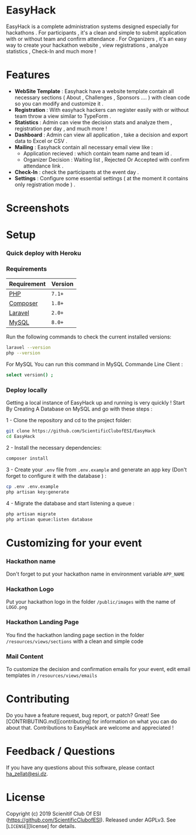 # EasyHack
EasyHack is a complete administration systems designed especially for hackathons .
For participants , it's a clean and simple to submit application with or without team and confirm attendance .
For Organizers , it's an easy way to create your hackathon website , view registrations , analyze statistics , Check-In and much more ! 

# Features 
- **WebSite Template** : Easyhack have a website template contain all necessary sections ( About , Challenges , Sponsors .... ) with clean code so you can modify and customize it . 
- **Registration** : With easyhack hackers can register easily with or without team throw a view similar to TypeForm .
- **Statistics** : Admin can view the decision stats and analyze them , registration per day , and much more ! 
- **Dashboard** : Admin can view all application , take a decision and export data to Excel or CSV .
- **Mailing** : Easyhack contain all necessary email view like : 
    - Application recieved : which contain team name and team id .
    - Organizer Decision : Waiting list , Rejected Or Accepted with confirm attendance link .
- **Check-In** : check the participants at the event day . 
- **Settings** : Configure some essential settings ( at the moment it contains only registration mode ) . 

# Screenshots 

# Setup 

### Quick deploy with Heroku 

### Requirements 
| Requirement                                 | Version |
| ------------------------------------------- | ------- |
| [PHP](https://www.php.net)                | `7.1+`  |
| [Composer](https://getcomposer.org) | `1.8+`  |
| [Laravel](https://laravel.com) | `2.0+`  |
| [MySQL](https://www.mysql.com) | `8.0+`  |

Run the following commands to check the current installed versions:

```bash
laravel --version
php --version
```
For MySQL You can run this command in MySQL Commande Line Client : 
```bash
select version() ;
```

### Deploy locally 

Getting a local instance of EasyHack up and running is very quickly ! Start By Creating A Database on MySQL and go with these steps : 

1 - Clone the repository and cd to the project folder:
```bash
git clone https://github.com/ScientificClubofESI/EasyHack 
cd EasyHack 
```
2 - Install the necessary dependencies:
```bash
composer install  
```
3 - Create your `.env` file from `.env.example` and generate an app key (Don't forget to configure it with the database ) :
```bash
cp .env .env.example
php artisan key:generate  
```
4 - Migrate the database and start listening a queue : 
```bash
php artisan migrate 
php artisan queue:listen database 
```
# Customizing for your event 

### Hackathon name 

Don't forget to put your hackathon name in environment variable `APP_NAME` 

### Hackathon Logo 

Put your hackathon logo in the folder `/public/images` with the name of `LOGO.png`

### Hackathon Landing Page  

You find the hackathon landing page section in the folder `/resources/views/sections` with a clean and simple code 

### Mail Content 

To customize the decision and confirmation emails for your event, edit email templates in 
`/resources/views/emails` 

# Contributing 

Do you have a feature request, bug report, or patch? Great! See
[CONTRIBUTING.md][contributing] for information on what you can do about that.
Contributions to EasyHack are welcome and appreciated !

# Feedback / Questions 

If you have any questions about this software, please contact ha_zellat@esi.dz.

# License 

Copyright (c) 2019 Scienitif Club Of ESI (https://github.com/ScientificClubofESI). Released under AGPLv3. See [`LICENSE`][license] for details.

	
